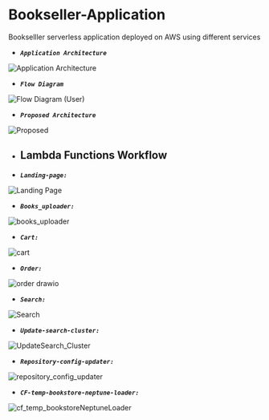 # Bookseller-Application
Bookselller serverless application deployed on AWS using different services

* **_``Application Architecture``_**


![Application Architecture](https://github.com/kunalbhole99/bookseller-application/assets/113830783/12d6aa08-ee5a-4333-9351-d2ad28a995a5)




* **_``Flow Diagram``_**


![Flow Diagram (User)](https://github.com/kunalbhole99/bookseller-application/assets/113830783/3504e87d-38ff-4a73-a53d-4291f3b89f5c)




* **_``Proposed Architecture``_**


![Proposed](https://github.com/kunalbhole99/bookseller-application/assets/113830783/bace0f47-5ff9-4720-a071-ffd1e685fb17)




* ## Lambda Functions Workflow



* **_``Landing-page:``_**



![Landing Page](https://github.com/kunalbhole99/bookseller-application/assets/113830783/baa16cc1-80fd-4341-93ce-b139e28d0cab)



* **_``Books_uploader:``_**



![books_uploader](https://github.com/kunalbhole99/bookseller-application/assets/113830783/2b9683e0-8ebc-486f-a9b2-c7c4ced666d4)



* **_``Cart:``_**



![cart](https://github.com/kunalbhole99/bookseller-application/assets/113830783/0fa50b64-6ecd-4de8-b861-94bd6063808b)



* **_``Order:``_**



![order drawio](https://github.com/kunalbhole99/bookseller-application/assets/113830783/f36e8fc0-b982-430e-a4be-8f00a6f784d2)



* **_``Search:``_**



![Search](https://github.com/kunalbhole99/bookseller-application/assets/113830783/07391eb6-4067-468a-8191-069774f3ad78)



* **_``Update-search-cluster:``_**



![UpdateSearch_Cluster](https://github.com/kunalbhole99/bookseller-application/assets/113830783/9c7575c1-7528-4814-854e-4b0fa01fda1a)



* **_``Repository-config-updater:``_**



![repository_config_updater](https://github.com/kunalbhole99/bookseller-application/assets/113830783/2d5218ea-9c9d-4166-957a-45dd47c2112c)



* **_``CF-temp-bookstore-neptune-loader:``_**



![cf_temp_bookstoreNeptuneLoader](https://github.com/kunalbhole99/bookseller-application/assets/113830783/9451f4e5-8c77-4cfa-8f07-eed105ec482d)



